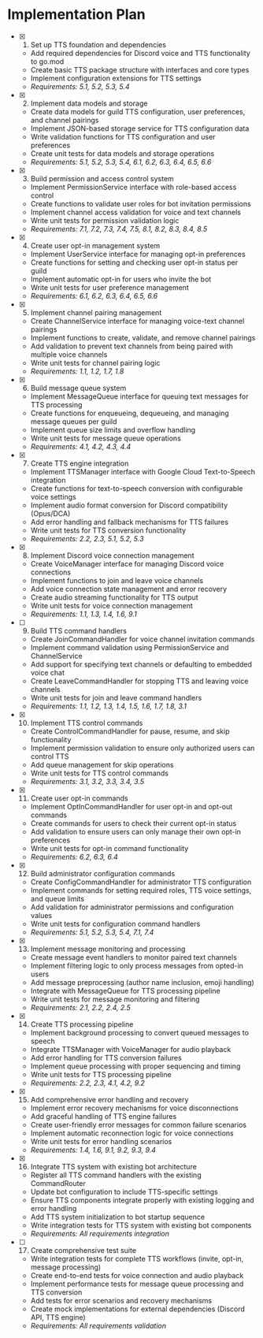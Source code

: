 # Implementation Plan

- [x] 1. Set up TTS foundation and dependencies





  - Add required dependencies for Discord voice and TTS functionality to go.mod
  - Create basic TTS package structure with interfaces and core types
  - Implement configuration extensions for TTS settings
  - _Requirements: 5.1, 5.2, 5.3, 5.4_

- [x] 2. Implement data models and storage





  - Create data models for guild TTS configuration, user preferences, and channel pairings
  - Implement JSON-based storage service for TTS configuration data
  - Write validation functions for TTS configuration and user preferences
  - Create unit tests for data models and storage operations
  - _Requirements: 5.1, 5.2, 5.3, 5.4, 6.1, 6.2, 6.3, 6.4, 6.5, 6.6_

- [x] 3. Build permission and access control system





  - Implement PermissionService interface with role-based access control
  - Create functions to validate user roles for bot invitation permissions
  - Implement channel access validation for voice and text channels
  - Write unit tests for permission validation logic
  - _Requirements: 7.1, 7.2, 7.3, 7.4, 7.5, 8.1, 8.2, 8.3, 8.4, 8.5_

- [x] 4. Create user opt-in management system





  - Implement UserService interface for managing opt-in preferences
  - Create functions for setting and checking user opt-in status per guild
  - Implement automatic opt-in for users who invite the bot
  - Write unit tests for user preference management
  - _Requirements: 6.1, 6.2, 6.3, 6.4, 6.5, 6.6_

- [x] 5. Implement channel pairing management





  - Create ChannelService interface for managing voice-text channel pairings
  - Implement functions to create, validate, and remove channel pairings
  - Add validation to prevent text channels from being paired with multiple voice channels
  - Write unit tests for channel pairing logic
  - _Requirements: 1.1, 1.2, 1.7, 1.8_

- [x] 6. Build message queue system





  - Implement MessageQueue interface for queuing text messages for TTS processing
  - Create functions for enqueueing, dequeueing, and managing message queues per guild
  - Implement queue size limits and overflow handling
  - Write unit tests for message queue operations
  - _Requirements: 4.1, 4.2, 4.3, 4.4_

- [x] 7. Create TTS engine integration





  - Implement TTSManager interface with Google Cloud Text-to-Speech integration
  - Create functions for text-to-speech conversion with configurable voice settings
  - Implement audio format conversion for Discord compatibility (Opus/DCA)
  - Add error handling and fallback mechanisms for TTS failures
  - Write unit tests for TTS conversion functionality
  - _Requirements: 2.2, 2.3, 5.1, 5.2, 5.3_

- [x] 8. Implement Discord voice connection management





  - Create VoiceManager interface for managing Discord voice connections
  - Implement functions to join and leave voice channels
  - Add voice connection state management and error recovery
  - Create audio streaming functionality for TTS output
  - Write unit tests for voice connection management
  - _Requirements: 1.1, 1.3, 1.4, 1.6, 9.1_

- [ ] 9. Build TTS command handlers








  - Create JoinCommandHandler for voice channel invitation commands
  - Implement command validation using PermissionService and ChannelService
  - Add support for specifying text channels or defaulting to embedded voice chat
  - Create LeaveCommandHandler for stopping TTS and leaving voice channels
  - Write unit tests for join and leave command handlers
  - _Requirements: 1.1, 1.2, 1.3, 1.4, 1.5, 1.6, 1.7, 1.8, 3.1_


- [x] 10. Implement TTS control commands




  - Create ControlCommandHandler for pause, resume, and skip functionality
  - Implement permission validation to ensure only authorized users can control TTS
  - Add queue management for skip operations
  - Write unit tests for TTS control commands
  - _Requirements: 3.1, 3.2, 3.3, 3.4, 3.5_

- [x] 11. Create user opt-in commands





  - Implement OptInCommandHandler for user opt-in and opt-out commands
  - Create commands for users to check their current opt-in status
  - Add validation to ensure users can only manage their own opt-in preferences
  - Write unit tests for opt-in command functionality
  - _Requirements: 6.2, 6.3, 6.4_

- [x] 12. Build administrator configuration commands





  - Create ConfigCommandHandler for administrator TTS configuration
  - Implement commands for setting required roles, TTS voice settings, and queue limits
  - Add validation for administrator permissions and configuration values
  - Write unit tests for configuration command handlers
  - _Requirements: 5.1, 5.2, 5.3, 5.4, 7.1, 7.4_

- [x] 13. Implement message monitoring and processing





  - Create message event handlers to monitor paired text channels
  - Implement filtering logic to only process messages from opted-in users
  - Add message preprocessing (author name inclusion, emoji handling)
  - Integrate with MessageQueue for TTS processing pipeline
  - Write unit tests for message monitoring and filtering
  - _Requirements: 2.1, 2.2, 2.4, 2.5_

- [x] 14. Create TTS processing pipeline





  - Implement background processing to convert queued messages to speech
  - Integrate TTSManager with VoiceManager for audio playback
  - Add error handling for TTS conversion failures
  - Implement queue processing with proper sequencing and timing
  - Write unit tests for TTS processing pipeline
  - _Requirements: 2.2, 2.3, 4.1, 4.2, 9.2_

- [x] 15. Add comprehensive error handling and recovery





  - Implement error recovery mechanisms for voice disconnections
  - Add graceful handling of TTS engine failures
  - Create user-friendly error messages for common failure scenarios
  - Implement automatic reconnection logic for voice connections
  - Write unit tests for error handling scenarios
  - _Requirements: 1.4, 1.6, 9.1, 9.2, 9.3, 9.4_

- [x] 16. Integrate TTS system with existing bot architecture





  - Register all TTS command handlers with the existing CommandRouter
  - Update bot configuration to include TTS-specific settings
  - Ensure TTS components integrate properly with existing logging and error handling
  - Add TTS system initialization to bot startup sequence
  - Write integration tests for TTS system with existing bot components
  - _Requirements: All requirements integration_

- [ ] 17. Create comprehensive test suite












  - Write integration tests for complete TTS workflows (invite, opt-in, message processing)
  - Create end-to-end tests for voice connection and audio playback
  - Implement performance tests for message queue processing and TTS conversion
  - Add tests for error scenarios and recovery mechanisms
  - Create mock implementations for external dependencies (Discord API, TTS engine)
  - _Requirements: All requirements validation_